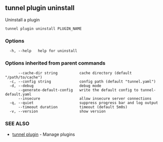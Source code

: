 ## tunnel plugin uninstall

Uninstall a plugin

```
tunnel plugin uninstall PLUGIN_NAME
```

### Options

```
  -h, --help   help for uninstall
```

### Options inherited from parent commands

```
      --cache-dir string          cache directory (default "/path/to/cache")
  -c, --config string             config path (default "tunnel.yaml")
  -d, --debug                     debug mode
      --generate-default-config   write the default config to tunnel-default.yaml
      --insecure                  allow insecure server connections
  -q, --quiet                     suppress progress bar and log output
      --timeout duration          timeout (default 5m0s)
  -v, --version                   show version
```

### SEE ALSO

* [tunnel plugin](tunnel_plugin.md)	 - Manage plugins

